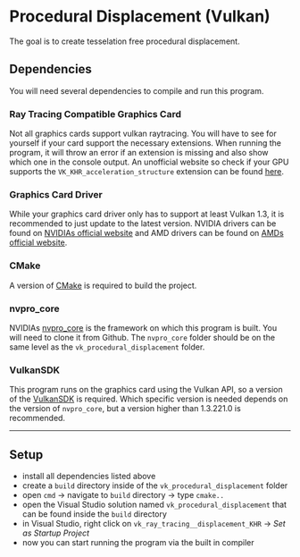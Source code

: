 # Procedural Displacement (Vulkan)
 The goal is to create tesselation free procedural displacement.

## Dependencies
You will need several dependencies to compile and run this program.

### Ray Tracing Compatible Graphics Card
Not all graphics cards support vulkan raytracing. You will have to see for yourself if your card support the necessary extensions. When running the program, it will throw an error if an extension is missing and also show which one in the console output. An unofficial website so check if your GPU supports the `VK_KHR_acceleration_structure` extension can be found [here](https://vulkan.gpuinfo.org/listdevicescoverage.php?extension=VK_KHR_acceleration_structure&platform=all).

### Graphics Card Driver
While your graphics card driver only has to support at least Vulkan 1.3, it is recommended to just update to the latest version. NVIDIA drivers can be found on [NVIDIAs official website](https://www.nvidia.com/download/index.aspx) and AMD drivers can be found on [AMDs official website](https://www.amd.com/en/support).

### CMake
A version of [CMake](https://cmake.org/download/) is required to build the project.

### nvpro_core
NVIDIAs [nvpro_core](https://github.com/nvpro-samples/nvpro_core) is the framework on which this program is built. You will need to clone it from Github. The `nvpro_core` folder should be on the same level as the `vk_procedural_displacement` folder.

### VulkanSDK
This program runs on the graphics card using the Vulkan API, so a version of the [VulkanSDK](https://vulkan.lunarg.com/sdk/home) is required. Which specific version is needed depends on the version of `nvpro_core`, but a version higher than 1.3.221.0 is recommended.

-------

## Setup

* install all dependencies listed above
* create a `build` directory inside of the `vk_procedural_displacement` folder
* open `cmd` -> navigate to `build` directory -> type `cmake..`
* open the Visual Studio solution named `vk_procedural_displacement` that can be found inside the `build` directory
* in Visual Studio, right click on `vk_ray_tracing__displacement_KHR` -> *Set as Startup Project*
* now you can start running the program via the built in compiler
